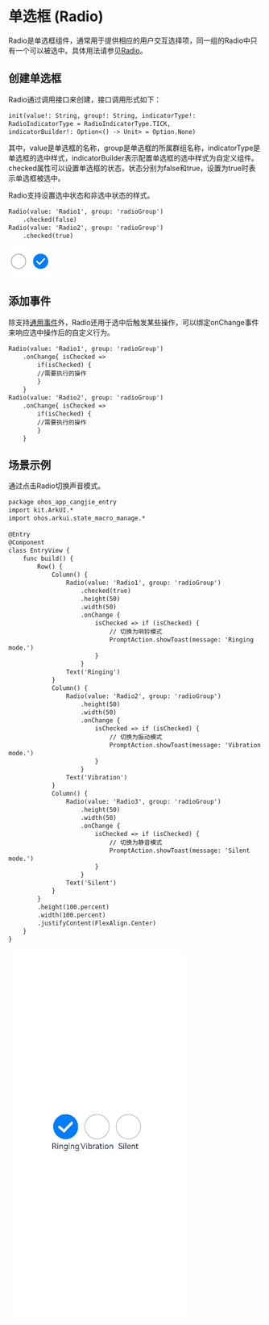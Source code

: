# 单选框 (Radio)

Radio是单选框组件，通常用于提供相应的用户交互选择项，同一组的Radio中只有一个可以被选中。具体用法请参见[Radio](../../../API_Reference/source_zh_cn/arkui-cj/cj-button-picker-radio.md)。

## 创建单选框

Radio通过调用接口来创建，接口调用形式如下：


```cangjie
init(value!: String, group!: String, indicatorType!: RadioIndicatorType = RadioIndicatorType.TICK,
indicatorBuilder!: Option<() -> Unit> = Option.None)
```

其中，value是单选框的名称，group是单选框的所属群组名称，indicatorType是单选框的选中样式，indicatorBuilder表示配置单选框的选中样式为自定义组件。
checked属性可以设置单选框的状态，状态分别为false和true，设置为true时表示单选框被选中。

Radio支持设置选中状态和非选中状态的样式。


```cangjie
Radio(value: 'Radio1', group: 'radioGroup')
    .checked(false)
Radio(value: 'Radio2', group: 'radioGroup')
    .checked(true)
```

![Radio](figures/Radio.png)

## 添加事件

除支持[通用事件](../../../API_Reference/source_zh_cn/arkui-cj/cj-universal-event-click.md)外，Radio还用于选中后触发某些操作，可以绑定onChange事件来响应选中操作后的自定义行为。


```cangjie
Radio(value: 'Radio1', group: 'radioGroup')
    .onChange{ isChecked =>
        if(isChecked) {
        //需要执行的操作
        }
    }
Radio(value: 'Radio2', group: 'radioGroup')
    .onChange{ isChecked =>
        if(isChecked) {
        //需要执行的操作
        }
    }
```

## 场景示例

通过点击Radio切换声音模式。

 <!-- run -->

```cangjie
package ohos_app_cangjie_entry
import kit.ArkUI.*
import ohos.arkui.state_macro_manage.*

@Entry
@Component
class EntryView {
    func build() {
        Row() {
            Column() {
                Radio(value: 'Radio1', group: 'radioGroup')
                    .checked(true)
                    .height(50)
                    .width(50)
                    .onChange {
                        isChecked => if (isChecked) {
                            // 切换为响铃模式
                            PromptAction.showToast(message: 'Ringing mode.')
                        }
                    }
                Text('Ringing')
            }
            Column() {
                Radio(value: 'Radio2', group: 'radioGroup')
                    .height(50)
                    .width(50)
                    .onChange {
                        isChecked => if (isChecked) {
                            // 切换为振动模式
                            PromptAction.showToast(message: 'Vibration mode.')
                        }
                    }
                Text('Vibration')
            }
            Column() {
                Radio(value: 'Radio3', group: 'radioGroup')
                    .height(50)
                    .width(50)
                    .onChange {
                        isChecked => if (isChecked) {
                            // 切换为静音模式
                            PromptAction.showToast(message: 'Silent mode.')
                        }
                    }
                Text('Silent')
            }
        }
        .height(100.percent)
        .width(100.percent)
        .justifyContent(FlexAlign.Center)
    }
}

```

![Radio1](figures/Radio1.gif)
